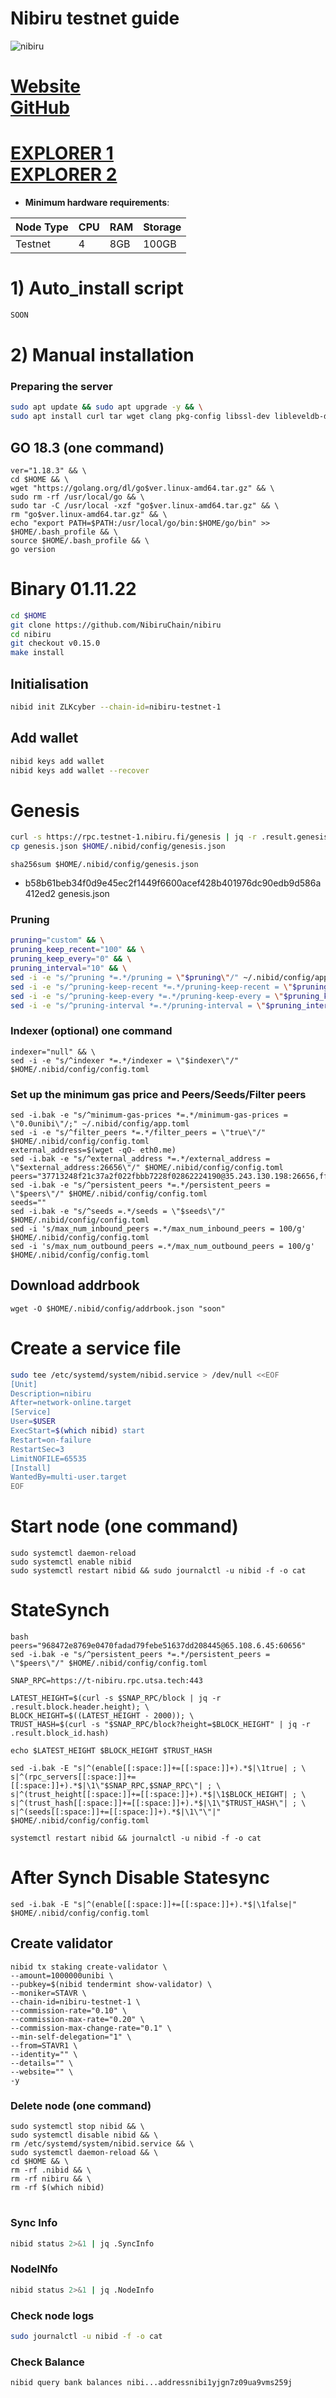 # Nibiru testnet  guide

![nibiru](https://user-images.githubusercontent.com/44331529/199216266-6b0da979-44a2-43e4-b9ef-de3a7c361b17.png)

[Website](https://nibiru.fi/) \
[GitHub](https://github.com/NibiruChain)
=
[EXPLORER 1](https://explorer.stavr.tech/nibiru/staking) \
[EXPLORER 2](https://exp.utsa.tech/nibiru-test/staking)
=
- **Minimum hardware requirements**:


| Node Type |CPU | RAM  | Storage  | 
|-----------|----|------|----------|
| Testnet   |   4| 8GB  | 100GB    |

# 1) Auto_install script
```bash 
SOON
```
# 2) Manual installation

### Preparing the server
```bash
sudo apt update && sudo apt upgrade -y && \
sudo apt install curl tar wget clang pkg-config libssl-dev libleveldb-dev jq build-essential bsdmainutils git make ncdu htop screen unzip bc fail2ban htop -y
```

## GO 18.3 (one command) 
```
ver="1.18.3" && \
cd $HOME && \
wget "https://golang.org/dl/go$ver.linux-amd64.tar.gz" && \
sudo rm -rf /usr/local/go && \
sudo tar -C /usr/local -xzf "go$ver.linux-amd64.tar.gz" && \
rm "go$ver.linux-amd64.tar.gz" && \
echo "export PATH=$PATH:/usr/local/go/bin:$HOME/go/bin" >> $HOME/.bash_profile && \
source $HOME/.bash_profile && \
go version
```

# Binary   01.11.22
```bash 
cd $HOME
git clone https://github.com/NibiruChain/nibiru
cd nibiru
git checkout v0.15.0
make install
```

## Initialisation
```bash
nibid init ZLKcyber --chain-id=nibiru-testnet-1
```
## Add wallet
```bash
nibid keys add wallet
nibid keys add wallet --recover
```
# Genesis
```bash
curl -s https://rpc.testnet-1.nibiru.fi/genesis | jq -r .result.genesis > genesis.json
cp genesis.json $HOME/.nibid/config/genesis.json
```

`sha256sum $HOME/.nibid/config/genesis.json`
- b58b61beb34f0d9e45ec2f1449f6600acef428b401976dc90edb9d586a412ed2  genesis.json

### Pruning
```bash
pruning="custom" && \
pruning_keep_recent="100" && \
pruning_keep_every="0" && \
pruning_interval="10" && \
sed -i -e "s/^pruning *=.*/pruning = \"$pruning\"/" ~/.nibid/config/app.toml && \
sed -i -e "s/^pruning-keep-recent *=.*/pruning-keep-recent = \"$pruning_keep_recent\"/" ~/.nibid/config/app.toml && \
sed -i -e "s/^pruning-keep-every *=.*/pruning-keep-every = \"$pruning_keep_every\"/" ~/.nibid/config/app.toml && \
sed -i -e "s/^pruning-interval *=.*/pruning-interval = \"$pruning_interval\"/" ~/.nibid/config/app.toml
```
### Indexer (optional) one command
    indexer="null" && \
    sed -i -e "s/^indexer *=.*/indexer = \"$indexer\"/" $HOME/.nibid/config/config.toml

### Set up the minimum gas price and Peers/Seeds/Filter peers
```console
sed -i.bak -e "s/^minimum-gas-prices *=.*/minimum-gas-prices = \"0.0unibi\"/;" ~/.nibid/config/app.toml
sed -i -e "s/^filter_peers *=.*/filter_peers = \"true\"/" $HOME/.nibid/config/config.toml
external_address=$(wget -qO- eth0.me) 
sed -i.bak -e "s/^external_address *=.*/external_address = \"$external_address:26656\"/" $HOME/.nibid/config/config.toml
peers="37713248f21c37a2f022fbbb7228f02862224190@35.243.130.198:26656,ff59bff2d8b8fb6114191af7063e92a9dd637bd9@35.185.114.96:26656,cb431d789fe4c3f94873b0769cb4fce5143daf97@35.227.113.63:26656"
sed -i.bak -e "s/^persistent_peers *=.*/persistent_peers = \"$peers\"/" $HOME/.nibid/config/config.toml
seeds=""
sed -i.bak -e "s/^seeds =.*/seeds = \"$seeds\"/" $HOME/.nibid/config/config.toml
sed -i 's/max_num_inbound_peers =.*/max_num_inbound_peers = 100/g' $HOME/.nibid/config/config.toml
sed -i 's/max_num_outbound_peers =.*/max_num_outbound_peers = 100/g' $HOME/.nibid/config/config.toml
```


## Download addrbook
```console
wget -O $HOME/.nibid/config/addrbook.json "soon"
```

# Create a service file
```bash
sudo tee /etc/systemd/system/nibid.service > /dev/null <<EOF
[Unit]
Description=nibiru
After=network-online.target
[Service]
User=$USER
ExecStart=$(which nibid) start
Restart=on-failure
RestartSec=3
LimitNOFILE=65535
[Install]
WantedBy=multi-user.target
EOF
```


# Start node (one command)
```console
sudo systemctl daemon-reload
sudo systemctl enable nibid
sudo systemctl restart nibid && sudo journalctl -u nibid -f -o cat
```
# StateSynch 
```
bash
peers="968472e8769e0470fadad79febe51637dd208445@65.108.6.45:60656"
sed -i.bak -e "s/^persistent_peers *=.*/persistent_peers = \"$peers\"/" $HOME/.nibid/config/config.toml

SNAP_RPC=https://t-nibiru.rpc.utsa.tech:443

LATEST_HEIGHT=$(curl -s $SNAP_RPC/block | jq -r .result.block.header.height); \
BLOCK_HEIGHT=$((LATEST_HEIGHT - 2000)); \
TRUST_HASH=$(curl -s "$SNAP_RPC/block?height=$BLOCK_HEIGHT" | jq -r .result.block_id.hash)

echo $LATEST_HEIGHT $BLOCK_HEIGHT $TRUST_HASH

sed -i.bak -E "s|^(enable[[:space:]]+=[[:space:]]+).*$|\1true| ; \
s|^(rpc_servers[[:space:]]+=[[:space:]]+).*$|\1\"$SNAP_RPC,$SNAP_RPC\"| ; \
s|^(trust_height[[:space:]]+=[[:space:]]+).*$|\1$BLOCK_HEIGHT| ; \
s|^(trust_hash[[:space:]]+=[[:space:]]+).*$|\1\"$TRUST_HASH\"| ; \
s|^(seeds[[:space:]]+=[[:space:]]+).*$|\1\"\"|" $HOME/.nibid/config/config.toml

systemctl restart nibid && journalctl -u nibid -f -o cat
```
# After Synch Disable Statesync
```
sed -i.bak -E "s|^(enable[[:space:]]+=[[:space:]]+).*$|\1false|" $HOME/.nibid/config/config.toml
```
## Create validator
```
nibid tx staking create-validator \
--amount=1000000unibi \
--pubkey=$(nibid tendermint show-validator) \
--moniker=STAVR \
--chain-id=nibiru-testnet-1 \
--commission-rate="0.10" \
--commission-max-rate="0.20" \
--commission-max-change-rate="0.1" \
--min-self-delegation="1" \
--from=STAVR1 \
--identity="" \
--details="" \
--website="" \
-y
```

### Delete node (one command)
```
sudo systemctl stop nibid && \
sudo systemctl disable nibid && \
rm /etc/systemd/system/nibid.service && \
sudo systemctl daemon-reload && \
cd $HOME && \
rm -rf .nibid && \
rm -rf nibiru && \
rm -rf $(which nibid)
```
#
### Sync Info
```bash
nibid status 2>&1 | jq .SyncInfo
```
### NodeINfo
```bash
nibid status 2>&1 | jq .NodeInfo
```
### Check node logs
```bash
sudo journalctl -u nibid -f -o cat
```
### Check Balance
```bash
nibid query bank balances nibi...addressnibi1yjgn7z09ua9vms259j
```
